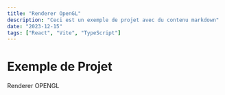 ```yaml
---
title: "Renderer OpenGL"
description: "Ceci est un exemple de projet avec du contenu markdown"
date: "2023-12-15"
tags: ["React", "Vite", "TypeScript"]
---
```


# Exemple de Projet

Renderer OPENGL
